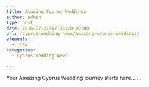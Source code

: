 ```yaml
---
title: Amazing Cyprus Weddings
author: admin
type: post
date: 2016-07-21T17:36:20+00:00
url: /cyprus-wedding-news/amazing-cyprus-weddings/
elements:
  - Tjs=
categories:
  - Cyprus Wedding News

---
```

Your Amazing Cyprus Wedding journey starts here&#8230;&#8230;..